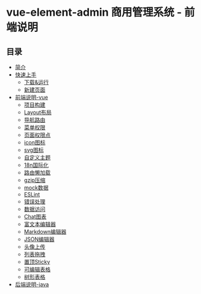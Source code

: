 # vue-element-admin 商用管理系统 - 前端说明

## 目录

* [简介](README.md)
* [快速上手]()
  * [下载&运行](快速上手/下载&运行.md)
  * [新建页面](快速上手/新建页面.md)
* [前端说明-vue]()
  * [项目构建](前端说明-vue/项目构建.md)
  * [Layout布局](前端说明-vue/Layout布局.md)
  * [导航路由](前端说明-vue/导航路由.md)
  * [菜单权限](前端说明-vue/菜单权限.md)
  * [页面权限点](前端说明-vue/页面权限点.md)
  * [icon图标](前端说明-vue/icon图标.md)
  * [svg图标](前端说明-vue/svg图标.md)
  * [自定义主题](前端说明-vue/自定义主题.md)
  * [18n国际化](前端说明-vue/18n国际化.md)
  * [路由懒加载](前端说明-vue/路由懒加载.md)
  * [gzip压缩](前端说明-vue/gzip压缩.md)
  * [mock数据](前端说明-vue/mock数据.md)
  * [ESLint](前端说明-vue/ESLint.md)
  * [错误处理](前端说明-vue/错误处理.md)
  * [数据访问](前端说明-vue/数据访问.md)
  * [Chat图表](前端说明-vue/Chat图表.md)
  * [富文本编辑器](前端说明-vue/富文本编辑器.md)
  * [Markdown编辑器](前端说明-vue/Markdown编辑器.md)
  * [JSON编辑器](前端说明-vue/JSON编辑器.md)
  * [头像上传](前端说明-vue/头像上传.md)
  * [列表拖拽](前端说明-vue/列表拖拽.md)
  * [置顶Sticky](前端说明-vue/置顶Sticky.md)
  * [可编辑表格](前端说明-vue/可编辑表格.md)
  * [树形表格](前端说明-vue/树形表格.md)
* [后端说明-java]()
